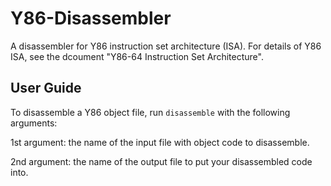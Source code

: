 # Y86-Disassembler

A disassembler for Y86 instruction set architecture (ISA). For details of Y86 ISA, see the dcoument "Y86-64 Instruction Set Architecture".

## User Guide

To disassemble a Y86 object file, run `disassemble` with the following arguments:

1st argument: the name of the input file with object code to disassemble.

2nd argument: the name of the output file to put your disassembled code into.